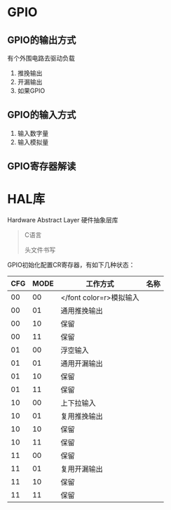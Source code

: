 # GPIO

## GPIO的输出方式

有个外围电路去驱动负载

1. 推挽输出
2. 开漏输出
3. 如果GPIO

## GPIO的输入方式

1. 输入数字量
2. 输入模拟量

## GPIO寄存器解读

# HAL库

Hardware Abstract Layer
硬件抽象层库

> C语言
>
> 头文件书写

GPIO初始化配置CR寄存器，有如下几种状态：

| CFG | MODE | 工作方式                   | 名称 |
| --- | ---- | -------------------------- | ---- |
| 00  | 00   | </font color=r>模拟输入</font> |      |
| 00  | 01   | 通用推挽输出               |      |
| 00  | 10   | 保留                       |      |
| 00  | 11   | 保留                       |      |
| 01  | 00   | 浮空输入                   |      |
| 01  | 01   | 通用开漏输出               |      |
| 01  | 10   | 保留                       |      |
| 01  | 11   | 保留                       |      |
| 10  | 00   | 上下拉输入                 |      |
| 10  | 01   | 复用推挽输出               |      |
| 10  | 10   | 保留                       |      |
| 10  | 11   | 保留                       |      |
| 11  | 00   | 保留                       |      |
| 11  | 01   | 复用开漏输出               |      |
| 11  | 10   | 保留                       |      |
| 11  | 11   | 保留                       |      |
